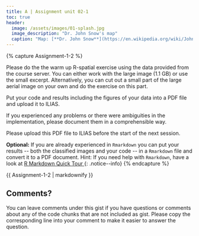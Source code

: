 ```yaml
--- 
title: A | Assignment unit 02-1
toc: true
header:
  image: /assets/images/01-splash.jpg
  image_description: "Dr. John Snow's map"
  caption: "Map: [**Dr. John Snow**](https://en.wikipedia.org/wiki/John_Snow) [Wellcome Library via wikimedia](https://w.wiki/QtV)"
---
```





{% capture Assignment-1-2 %}

Please do the the warm up R-spatial exercise using the data provided from the course server. You can either work with the large image (1.1 GB) or use the small excerpt. Alternatively, you can cut out a small part of the large aerial image on your own and do the exercise on this part.

Put your code and results including the figures of your data into a PDF file and upload it to ILIAS. 


If you experienced any problems or there were ambiguities in the implementation, please document them in a comprehensible way.

Please upload this PDF file to ILIAS before the start of the next session.

**Optional:**
If you are already experienced in `Rmarkdown` you can put your results -- both the classified images and your code -- in a `Rmarkdown` file and convert it to a PDF document.
Hint: If you need help with `Rmarkdown`, have a look at [R Markdown Quick Tour
](https://rmarkdown.rstudio.com/authoring_quick_tour.html)
{: .notice--info}
{% endcapture %}
<div class="notice--success">
  {{ Assignment-1-2 | markdownify }}
</div> 


## Comments?
You can leave comments under this gist if you have questions or comments about any of the code chunks that are not included as gist. Please copy the corresponding line into your comment to make it easier to answer the question. 



<script src="https://utteranc.es/client.js"
        repo="GeoMOER/geoAI"
        issue-term="GeoAI_2022_unit_01_assignment_1_2"
        theme="github-light"
        crossorigin="anonymous"
        async>
</script>
